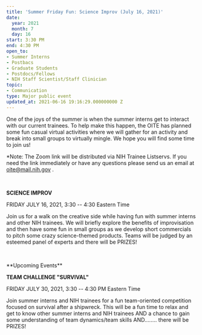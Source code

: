 ```yaml
---
title: 'Summer Friday Fun: Science Improv (July 16, 2021)'
date:
  year: 2021
  month: 7
  day: 16
start: 3:30 PM
end: 4:30 PM
open_to:
- Summer Interns
- Postbacs
- Graduate Students
- Postdocs/Fellows
- NIH Staff Scientist/Staff Clinician
topic:
- Communication
type: Major public event
updated_at: 2021-06-16 19:16:29.000000000 Z
---
```

One of the joys of the summer is when the summer interns get to interact
with our current trainees. To help make this happen, the OITE has
planned some fun casual virtual activities where we will gather for an
activity and break into small groups to virtually mingle. We hope you
will find some time to join us!

\*Note: The Zoom link will be distributed via NIH Trainee Listservs. If
you need the link immediately or have any questions please send us an
email at [oite@mail.nih.gov](mailto:oite@mail.nih.gov) .

 

**SCIENCE IMPROV**

FRIDAY JULY 16, 2021, 3:30 -- 4:30 Eastern Time

Join us for a walk on the creative side while having fun with summer
interns and other NIH trainees. We will briefly explore the benefits of
improvisation and then have some fun in small groups as we develop short
commercials to pitch some crazy science-themed products. Teams will be
judged by an esteemed panel of experts and there will be PRIZES!

 

\*\*Upcoming Events\*\*  

**TEAM CHALLENGE "SURVIVAL"**

FRIDAY JULY 30, 2021, 3:30 -- 4:30 PM Eastern Time

Join summer interns and NIH trainees for a fun team-oriented competition
focused on survival after a shipwreck. This will be a fun time to relax
and get to know other summer interns and NIH trainees AND a chance to
gain some understanding of team dynamics/team skills AND........ there
will be PRIZES!
